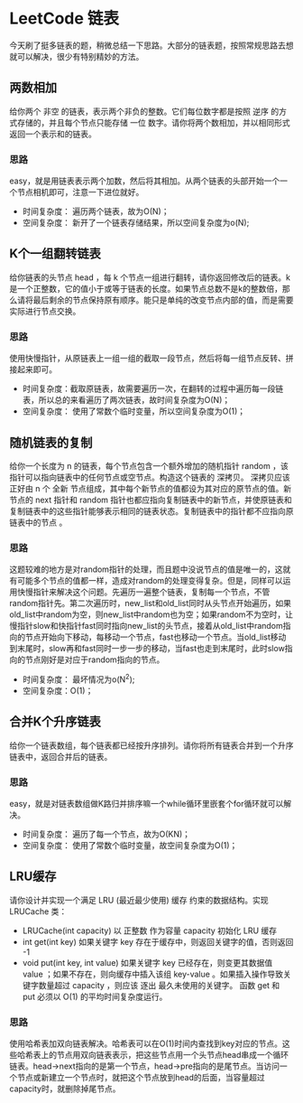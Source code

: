 # LeetCode 链表


今天刷了挺多链表的题，稍微总结一下思路。大部分的链表题，按照常规思路去想就可以解决，很少有特别精妙的方法。

## 两数相加
给你两个 非空 的链表，表示两个非负的整数。它们每位数字都是按照 逆序 的方式存储的，并且每个节点只能存储 一位 数字。请你将两个数相加，并以相同形式返回一个表示和的链表。

### 思路
easy，就是用链表表示两个加数，然后将其相加。从两个链表的头部开始一个一个节点相机即可，注意一下进位就好。

- 时间复杂度： 遍历两个链表，故为O(N)；
- 空间复杂度： 新开了一个链表存储结果，所以空间复杂度为o(N);



## K个一组翻转链表
给你链表的头节点 head ，每 k 个节点一组进行翻转，请你返回修改后的链表。k是一个正整数，它的值小于或等于链表的长度。如果节点总数不是k的整数倍，那么请将最后剩余的节点保持原有顺序。能只是单纯的改变节点内部的值，而是需要实际进行节点交换。

### 思路
使用快慢指针，从原链表上一组一组的截取一段节点，然后将每一组节点反转、拼接起来即可。

- 时间复杂度：截取原链表，故需要遍历一次，在翻转的过程中遍历每一段链表，所以总的来看遍历了两次链表，故时间复杂度为O(N)；
- 空间复杂度： 使用了常数个临时变量，所以空间复杂度为O(1)；


## 随机链表的复制
给你一个长度为 n 的链表，每个节点包含一个额外增加的随机指针 random ，该指针可以指向链表中的任何节点或空节点。构造这个链表的 深拷贝。 深拷贝应该正好由 n 个 全新 节点组成，其中每个新节点的值都设为其对应的原节点的值。新节点的 next 指针和 random 指针也都应指向复制链表中的新节点，并使原链表和复制链表中的这些指针能够表示相同的链表状态。复制链表中的指针都不应指向原链表中的节点 。

### 思路
这题较难的地方是对random指针的处理，而且题中没说节点的值是唯一的，这就有可能多个节点的值都一样，造成对random的处理变得复杂。但是，同样可以运用快慢指针来解决这个问题。先遍历一遍整个链表，复制每一个节点，不管random指针先。第二次遍历时，new_list和old_list同时从头节点开始遍历，如果old_list中random为空，则new_list中random也为空；如果random不为空时，让慢指针slow和快指针fast同时指向new_list的头节点，接着从old_list中random指向的节点开始向下移动，每移动一个节点，fast也移动一个节点。当old_list移动到末尾时，slow再和fast同时一步一步的移动，当fast也走到末尾时，此时slow指向的节点刚好是对应于random指向的节点。

- 时间复杂度： 最坏情况为o(N<sup>2</sup>);
- 空间复杂度：O(1)；


## 合并K个升序链表
给你一个链表数组，每个链表都已经按升序排列。请你将所有链表合并到一个升序链表中，返回合并后的链表。

### 思路
easy，就是对链表数组做K路归并排序嘛一个while循环里嵌套个for循环就可以解决。

- 时间复杂度： 遍历了每一个节点，故为O(KN)；
- 空间复杂度： 使用了常数个临时变量，故空间复杂度为O(1)；


## LRU缓存
请你设计并实现一个满足  LRU (最近最少使用) 缓存 约束的数据结构。实现 LRUCache 类：
- LRUCache(int capacity) 以 正整数 作为容量 capacity 初始化 LRU 缓存
- int get(int key) 如果关键字 key 存在于缓存中，则返回关键字的值，否则返回 -1
- void put(int key, int value) 如果关键字 key 已经存在，则变更其数据值 value ；如果不存在，则向缓存中插入该组 key-value 。如果插入操作导致关键字数量超过 capacity ，则应该 逐出 最久未使用的关键字。
函数 get 和 put 必须以 O(1) 的平均时间复杂度运行。

### 思路
使用哈希表加双向链表解决。哈希表可以在O(1)时间内查找到key对应的节点。这些哈希表上的节点用双向链表表示，把这些节点用一个头节点head串成一个循环链表。head->next指向的是第一个节点，head->pre指向的是尾节点。当访问一个节点或新建立一个节点时，就把这个节点放到head的后面，当容量超过capacity时，就删除掉尾节点。
